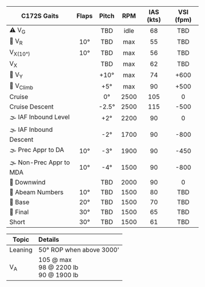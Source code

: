 | **C172S Gaits**         | **Flaps** | **Pitch** | **RPM** | **IAS (kts)** | **VSI (fpm)** |
| ----------------------- |:---------:|:---------:|:-------:|:-------------:|:-------------:|
| ⚠️ V<sub>G</sub>           |           |    TBD    |  idle   |      68       |      TBD      |
| 🛫 V<sub>R</sub>           |    10°    |    TBD    |   max   |      55       |      TBD      |
| V<sub>X(10°)</sub>      |    10°    |    TBD    |   max   |      56       |      TBD      |
| V<sub>X</sub>           |           |    TBD    |   max   |      62       |      TBD      |
| 🛫 V<sub>Y</sub>           |           |   +10°    |   max   |      74       |     +600      |
| 🛫 V<sub>Climb</sub>       |           |    +5°    |   max   |      90       |     +500      |
| Cruise                  |           |    0°     |  2500   |      105      |       0       |
| Cruise Descent          |           |  \-2.5°   |  2500   |      115      |     \-500     |
| 🌫️ IAF Inbound Level    |           |    +2°    |  2200   |      90       |       0       |
| 🌫️ IAF Inbound Descent  |           |   \-2°    |  1700   |      90       |     \-800     |
| 🌫️ Prec Appr to DA      |    10°    |   \-3°    |  1900   |      90       |     \-450     |
| 🌫️ Non-Prec Appr to MDA |    10°    |   \-4°    |  1500   |      90       |     \-800     |
| 🛬 Downwind                |           |    TBD    |  2000   |      90       |       0       |
| 🛬 Abeam Numbers           |    10°    |    TBD    |  1500   |      80       |      TBD      |
| 🛬 Base                    |    20°    |    TBD    |  1500   |      70       |      TBD      |
| 🛬 Final                   |    30°    |    TBD    |  1500   |      65       |      TBD      |
| Short             |    30°    |    TBD    |  1500   |      61       |      TBD      |

| Topic              | Details                                   |
| ------------------ |:----------------------------------------- |
| Leaning            | 50° ROP when above 3000'                  | 
| V<sub>A</sub>      | 105 @ max<br>98 @ 2200 lb<br>90 @ 1900 lb |